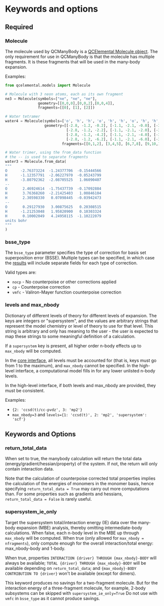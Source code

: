 # Keywords and options

## Required

### Molecule

The molecule used by QCManyBody is a [QCElemental Molecule object](https://molssi.github.io/QCElemental/model_molecule.html).
The only requirement for use in QCManyBody is that the molecule has multiple fragments. It is these fragments
that will be used in the many-body expansion.

Examples:

```python
from qcelemental.models import Molecule

# Molecule with 3 neon atoms, each as its own fragment
ne3 = Molecule(symbols=["ne", "ne", "ne"],
               geometry=[[0,0,0],[0,0,2],[0,0,4]],
               fragments=[[0], [1], [2]])

# Water tetramer
water4 = Molecule(symbols=['o', 'h', 'h', 'o', 'h', 'h', 'o', 'h', 'h', 'o', 'h', 'h'],
                  geometry=[[-2.8, -1.2, -0.2], [-1.1, -2.1, -0.0], [-3.8, -2.1,  1.1],
                            [-2.8, -1.2, -2.2], [-1.1, -2.1, -2.0], [-3.8, -2.1, -1.1],
                            [-2.8, -1.2, -4.2], [-1.1, -2.1, -4.0], [-3.8, -2.1, -3.1],
                            [-2.8, -1.2, -6.2], [-1.1, -2.1, -6.0], [-3.8, -2.1, -5.1]],
                          fragments=[[0,1,2], [3,4,5], [6,7,8], [9,10,11]])

# Water trimer, using the from_data function
# the -- is used to separate fragments
water3 = Molecule.from_data(
"""
O      -2.76373224  -1.24377706  -0.15444566
H      -1.12357791  -2.06227970  -0.05243799
H      -3.80792362  -2.08705525   1.06090407
--
O       2.46924614  -1.75437739  -0.17092884
H       3.76368260  -2.21425403   1.00846104
H       2.30598330   0.07098445  -0.03942473
--
O       0.29127930   3.00875625   0.20308515
H      -1.21253048   1.95820900   0.10303324
H       0.10002049   4.24958115  -1.10222079
units bohr
"""
)

```

### bsse_type

The `bsse_type` parameter specifies the type of correction for basis set superposition error (BSSE). Multiple
types can be specified, in which case the [results](results.md) will include separate fields for each type of
correction.

Valid types are:

- `nocp` - No counterpoise or other corrections applied
- `cp` - Counterpoise correction
- `vmfc` - Valiron-Mayer function counterpoise correction

### levels and max_nbody

Dictionary of different levels of theory for different levels of expansion. The keys are integers or "supersystem",
and the values are arbitrary strings that represent the model chemistry or level of theory to use for that level.
This string is arbitrary and only has meaning to the user - the user is expected to map these strings to some
meaningful definition of a calculation.

If a `supersystem` key is present, all higher order n-body effects up to `max_nbody` will be computed.

In the [core interface](core-interface.md), all levels must be accounted for (that is, keys must go
from 1 to the maximum), and `max_nbody` cannot be specified. In the high-level interface, a computational model
fills in for any lower unlisted n-body levels.

In the high-level interface, if both levels and max_nbody are provided, they must be consistent. 

Examples:

- `{2: 'ccsd(t)/cc-pvdz', 3: 'mp2'}`
- `max_nbody=3` and `levels={1: 'ccsd(t)', 2: 'mp2', 'supersystem': 'scf'}`


## Keywords and Options

### return_total_data

When set to true, the manybody calculation will return the total data (energy/gradient/hessian/property) of the system.
If not, the return will only contain interaction data.

Note that the calculation of counterpoise corrected total properties implies the calculation of the energies of monomers
in the monomer basis, hence specifying `return_total_data = True` may carry out more computations than.
For some properties such as gradients and hessians, `return_total_data = False` is rarely useful.

### supersystem_ie_only

Target the supersystem total/interaction energy (IE) data over the many-body expansion (MBE)
analysis, thereby omitting intermediate-body calculations. When false, each n-body level
in the MBE up through `max_nbody` will be computed. When true (only allowed for `max_nbody = nfragments`),
only compute enough for the overall interaction/total energy: max_nbody-body and 1-body.

When true, properties `INTERACTION {driver} THROUGH {max_nbody}-BODY` will always be available;
`TOTAL {driver} THROUGH {max_nbody}-BODY` will be available depending on `return_total_data`; and
`{max_nbody}-BODY CONTRIBUTION TO {driver}` won't be available (except for dimers).

This keyword produces no savings for a two-fragment molecule. But for the interaction energy of a three-fragment molecule, for example, 2-body
subsystems can be skipped with `supersystem_ie_only=True` Do not use with `vmfc` in `bsse_type`
as it cannot produce savings.
